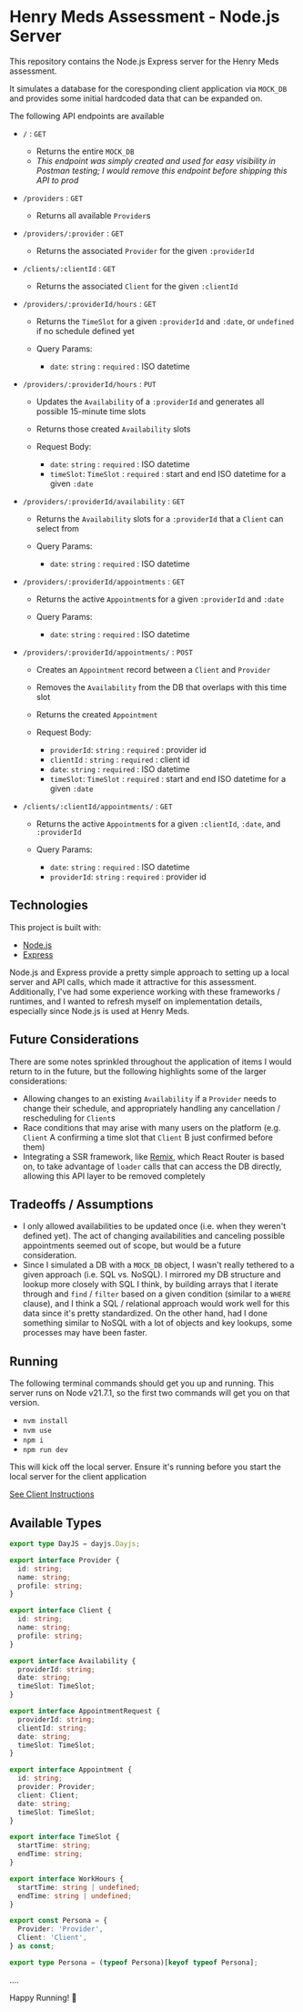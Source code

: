 # Henry Meds Assessment - Node.js Server

This repository contains the Node.js Express server for the Henry Meds assessment.

It simulates a database for the coresponding client application via `MOCK_DB` and provides some initial hardcoded data that can be expanded on.

The following API endpoints are available

- `/` : `GET`

  - Returns the entire `MOCK_DB`
  - *This endpoint was simply created and used for easy visibility in Postman testing; I would remove this endpoint before shipping this API to prod*

- `/providers` : `GET`

  - Returns all available `Provider`s

- `/providers/:provider` : `GET`

  - Returns the associated `Provider` for the given `:providerId`

- `/clients/:clientId` : `GET`

  - Returns the associated `Client` for the given `:clientId`

- `/providers/:providerId/hours` : `GET`

  - Returns the `TimeSlot` for a given `:providerId` and `:date`, or `undefined` if no schedule defined yet
  - Query Params:

    - `date`: `string` : `required` : ISO datetime

- `/providers/:providerId/hours` : `PUT`

  - Updates the `Availability` of a `:providerId` and generates all possible 15-minute time slots
  - Returns those created `Availability` slots
  - Request Body:

    - `date`: `string` : `required` : ISO datetime
    - `timeSlot`: `TimeSlot` : `required` : start and end ISO datetime for a given `:date`

- `/providers/:providerId/availability` : `GET`

  - Returns the `Availability` slots for a `:providerId` that a `Client` can select from
  - Query Params:

    - `date`: `string` : `required` : ISO datetime

- `/providers/:providerId/appointments` : `GET`

  - Returns the active `Appointment`s for a given `:providerId` and `:date`
  - Query Params:

    - `date`: `string` : `required` : ISO datetime

- `/providers/:providerId/appointments/` : `POST`

  - Creates an `Appointment` record between a `Client` and `Provider`
  - Removes the `Availability` from the DB that overlaps with this time slot
  - Returns the created `Appointment`
  - Request Body:

    - `providerId`: `string` : `required` : provider id
    - `clientId` : `string` : `required` : client id
    - `date`: `string` : `required` : ISO datetime
    - `timeSlot`: `TimeSlot` : `required` : start and end ISO datetime for a given `:date`

- `/clients/:clientId/appointments/` : `GET`

  - Returns the active `Appointment`s for a given `:clientId`, `:date`, and `:providerId`
  - Query Params:

    - `date`: `string` : `required` : ISO datetime
    - `providerId`: `string` : `required` : provider id

## Technologies

This project is built with:

- [Node.js](https://nodejs.org/en)
- [Express](https://expressjs.com/)

Node.js and Express provide a pretty simple approach to setting up a local server and API calls, which made it attractive for this assessment. Additionally, I've had some experience working with these frameworks / runtimes, and I wanted to refresh myself on implementation details, especially since Node.js is used at Henry Meds.

## Future Considerations

There are some notes sprinkled throughout the application of items I would return to in the future, but the following highlights some of the larger considerations:

- Allowing changes to an existing `Availability` if a `Provider` needs to change their schedule, and appropriately handling any cancellation / rescheduling for `Client`s
- Race conditions that may arise with many users on the platform (e.g. `Client` A confirming a time slot that `Client` B just confirmed before them)
- Integrating a SSR framework, like [Remix](https://remix.run/), which React Router is based on, to take advantage of `loader` calls that can access the DB directly, allowing this API layer to be removed completely

## Tradeoffs / Assumptions

- I only allowed availabilities to be updated once (i.e. when they weren't defined yet). The act of changing availabilities and canceling possible appointments seemed out of scope, but would be a future consideration.
- Since I simulated a DB with a `MOCK_DB` object, I wasn't really tethered to a given approach (i.e. SQL vs. NoSQL). I mirrored my DB structure and lookup more closely with SQL I think, by building arrays that I iterate through and `find` / `filter` based on a given condition (similar to a `WHERE` clause), and I think a SQL / relational approach would work well for this data since it's pretty standardized. On the other hand, had I done something similar to NoSQL with a lot of objects and key lookups, some processes may have been faster.

## Running

The following terminal commands should get you up and running. This server runs on Node v21.7.1, so the first two commands will get you on that version.

- `nvm install`
- `nvm use`
- `npm i`
- `npm run dev`

This will kick off the local server. Ensure it's running before you start the local server for the client application

[See Client Instructions]()


## Available Types

```TypeScript
export type DayJS = dayjs.Dayjs;

export interface Provider {
  id: string;
  name: string;
  profile: string;
}

export interface Client {
  id: string;
  name: string;
  profile: string;
}

export interface Availability {
  providerId: string;
  date: string;
  timeSlot: TimeSlot;
}

export interface AppointmentRequest {
  providerId: string;
  clientId: string;
  date: string;
  timeSlot: TimeSlot;
}

export interface Appointment {
  id: string;
  provider: Provider;
  client: Client;
  date: string;
  timeSlot: TimeSlot;
}

export interface TimeSlot {
  startTime: string;
  endTime: string;
}

export interface WorkHours {
  startTime: string | undefined;
  endTime: string | undefined;
}

export const Persona = {
  Provider: 'Provider',
  Client: 'Client',
} as const;

export type Persona = (typeof Persona)[keyof typeof Persona];
```

....

Happy Running! 👋
